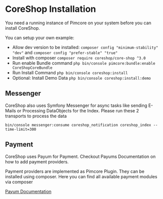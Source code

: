 # CoreShop Installation

You need a running instance of Pimcore on your system before you can install CoreShop. 

You can setup your own example:
 - Allow dev version to be installed: ```composer config "minimum-stability" "dev"``` and ```composer config "prefer-stable" "true"```
 - Install with composer ```composer require coreshop/core-shop ^3.0```
 - Run enable Bundle command
    ```php bin/console pimcore:bundle:enable CoreShopCoreBundle```
 - Run Install Command
    `php bin/console coreshop:install`
 - Optional: Install Demo Data `php bin/console coreshop:install:demo`

## Messenger
CoreShop also uses Symfony Messenger for async tasks like sending E-Mails or Processing DataObjects for the Index. Please run these 2 transports to process the data
```
bin/console messenger:consume coreshop_notification coreshop_index --time-limit=300
```

## Payment
CoreShop uses Payum for Payment. Checkout Payums Documentation on how to add payment providers.

Payment providers are implemented as Pimcore Plugin. They can be installed using composer. Here you can find all available payment modules via composer

[Payum Documentation](https://github.com/Payum/Payum/blob/master/docs/index.md#symfony-payum-bundle)
